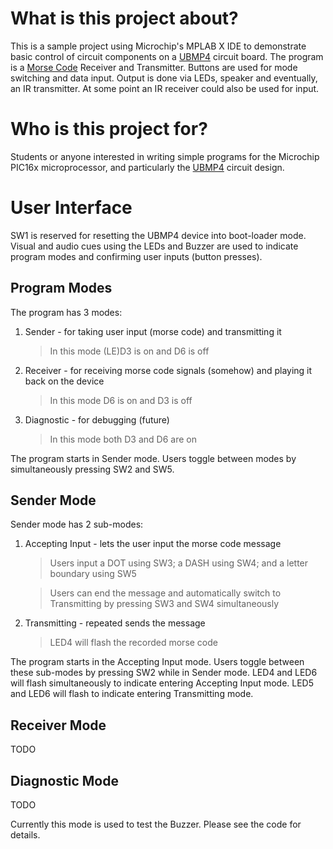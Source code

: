 # What is this project about?

This is a sample project using Microchip's MPLAB X IDE to demonstrate basic control of circuit components on a [UBMP4](https://mirobo.tech) circuit board.
The program is a [Morse Code](https://en.wikipedia.org/wiki/Morse_code) Receiver and Transmitter. Buttons are used for mode switching and data input. Output is done via LEDs, speaker and eventually, an IR transmitter. At some point an IR receiver could also be used for input.

# Who is this project for?

Students or anyone interested in writing simple programs for the Microchip PIC16x microprocessor, and particularly the [UBMP4](https://mirobo.tech) circuit design.

# User Interface

SW1 is reserved for resetting the UBMP4 device into boot-loader mode. Visual and audio cues using the LEDs and Buzzer are used to indicate program modes and confirming user inputs (button presses).

## Program Modes

The program has 3 modes:

1. Sender - for taking user input (morse code) and transmitting it
   > In this mode (LE)D3 is on and D6 is off
2. Receiver - for receiving morse code signals (somehow) and playing it back on the device
   > In this mode D6 is on and D3 is off
3. Diagnostic - for debugging (future)
   > In this mode both D3 and D6 are on

The program starts in Sender mode. Users toggle between modes by simultaneously pressing SW2 and SW5.

## Sender Mode

Sender mode has 2 sub-modes:

1. Accepting Input - lets the user input the morse code message

   > Users input a DOT using SW3; a DASH using SW4; and a letter boundary using SW5

   > Users can end the message and automatically switch to Transmitting by pressing SW3 and SW4 simultaneously

2. Transmitting - repeated sends the message

   > LED4 will flash the recorded morse code

The program starts in the Accepting Input mode. Users toggle between these sub-modes by pressing SW2 while in Sender mode. LED4 and LED6 will flash simultaneously to indicate entering Accepting Input mode. LED5 and LED6 will flash to indicate entering Transmitting mode.

## Receiver Mode

TODO

## Diagnostic Mode

TODO

Currently this mode is used to test the Buzzer. Please see the code for details.
